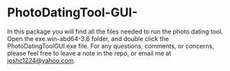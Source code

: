# PhotoDatingTool-GUI-

In this package you will find all the files needed to run the photo dating tool.
Open the exe.win-abd64-3.6 folder, and double click the PhotoDatingToolGUI.exe file.
For any questions, comments, or concerns, please feel free to leave a note in the repo, 
or email me at joshc1224@yahoo.com.